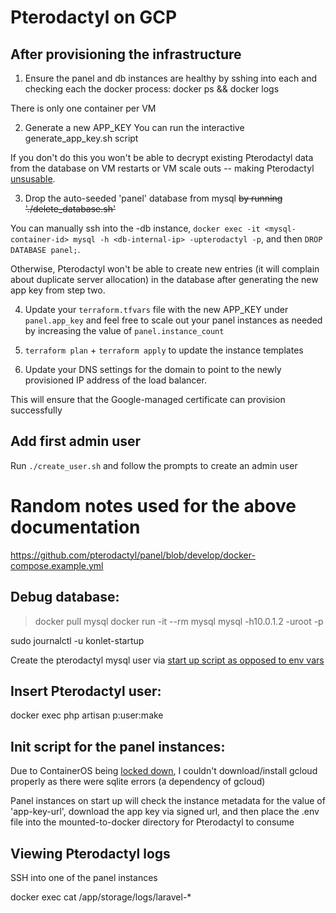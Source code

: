 # Pterodactyl on GCP

## After provisioning the infrastructure

1. Ensure the panel and db instances are healthy by sshing into each and checking each the docker process: docker ps && docker logs <container-id>

There is only one container per VM

2. Generate a new APP_KEY You can run the interactive generate_app_key.sh script

If you don't do this you won't be able to decrypt existing Pterodactyl data from the database on VM restarts or VM scale outs -- making Pterodactyl [unsusable]((https://pterodactyl.io/panel/1.0/getting_started.html#installation:~:text=Back%20up%20your%20encryption%20key%20(APP_KEY%20in%20the%20.env%20file).%20It%20is%20used%20as%20an%20encryption%20key%20for%20all%20data%20that%20needs%20to%20be%20stored%20securely%20(e.g.%20api%20keys).%20Store%20it%20somewhere%20safe%20%2D%20not%20just%20on%20your%20server.%20If%20you%20lose%20it%20all%20encrypted%20data%20is%20irrecoverable%20%2D%2D%20even%20if%20you%20have%20database%20backups.)).

3. Drop the auto-seeded 'panel' database from mysql ~~by running './delete_database.sh'~~

You can manually ssh into the <service-name>-db instance, `docker exec -it <mysql-container-id> mysql -h <db-internal-ip> -upterodactyl -p`, and then `DROP DATABASE panel;`.

Otherwise, Pterodactyl won't be able to create new entries (it will complain about duplicate server allocation) in the database after generating the new app key from step two.

4. Update your `terraform.tfvars` file with the new APP_KEY under `panel.app_key` and feel free to scale out your panel instances as needed by increasing the value of `panel.instance_count`

5. `terraform plan` + `terraform apply` to update the instance templates

6. Update your DNS settings for the domain to point to the newly provisioned IP address of the load balancer.

This will ensure that the Google-managed certificate can provision successfully

## Add first admin user

Run `./create_user.sh` and follow the prompts to create an admin user

# Random notes used for the above documentation

https://github.com/pterodactyl/panel/blob/develop/docker-compose.example.yml

## Debug database:

> docker pull mysql
> docker run -it --rm mysql mysql -h10.0.1.2 -uroot -p

sudo journalctl -u konlet-startup

Create the pterodactyl mysql user via [start up script as opposed to env vars](https://github.com/docker-library/mysql/issues/275#issuecomment-720366735)

## Insert Pterodactyl user:

docker exec <container-id> php artisan p:user:make

## Init script for the panel instances:

Due to ContainerOS being [locked down](https://stackoverflow.com/a/65116206), I couldn't download/install gcloud properly as there were sqlite errors (a dependency of gcloud)

Panel instances on start up will check the instance metadata for the value of 'app-key-url', download the app key via signed url, and then place the .env file into the mounted-to-docker directory for Pterodactyl to consume

## Viewing Pterodactyl logs

SSH into one of the panel instances

docker exec <container-id> cat /app/storage/logs/laravel-*